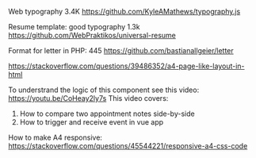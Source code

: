 Web typography 3.4K
https://github.com/KyleAMathews/typography.js

Resume template: good typography 1.3k
https://github.com/WebPraktikos/universal-resume

Format for letter in PHP: 445
https://github.com/bastianallgeier/letter

https://stackoverflow.com/questions/39486352/a4-page-like-layout-in-html

To understrand the logic of this component see this video:
https://youtu.be/CoHeay2ly7s
This video covers:

1. How to compare two appointment notes side-by-side
2. How to trigger and receive event in vue app

How to make A4 responsive:
https://stackoverflow.com/questions/45544221/responsive-a4-css-code

